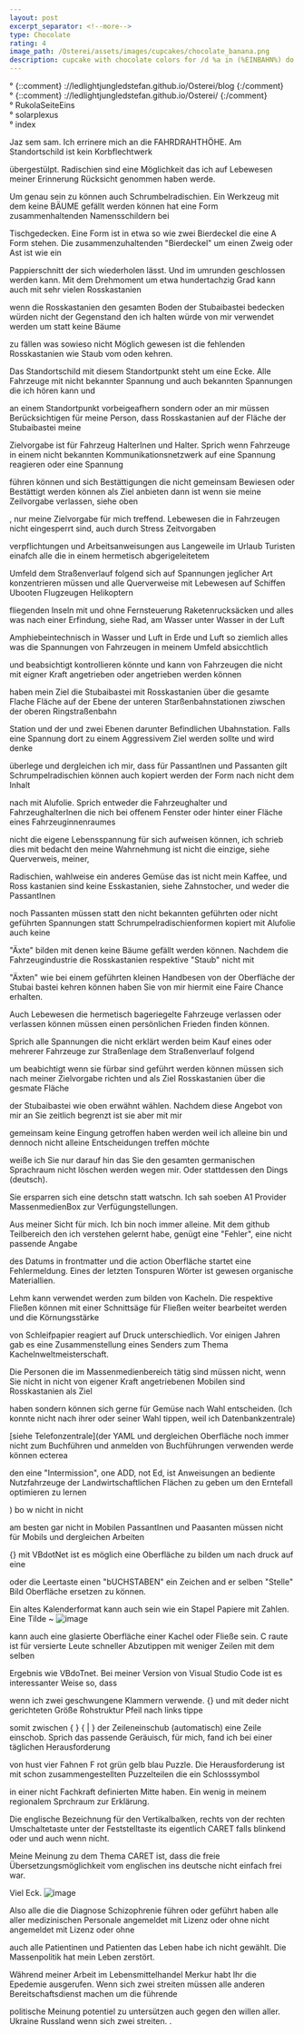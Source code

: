 ```yaml
---
layout: post
excerpt_separator: <!--more-->
type: Chocolate
rating: 4
image_path: /Osterei/assets/images/cupcakes/chocolate_banana.png
description: cupcake with chocolate colors for /d %a in (%EINBAHN%) do dir /b %a
---
```

° {::comment} ://ledlightjungledstefan.github.io/Osterei/blog {:/comment}
<br>
° {::comment} ://ledlightjungledstefan.github.io/Osterei/ {:/comment}
<br>
° RukolaSeiteEins
<br>
° solarplexus
<br>
° index
<br>

Jaz sem sam.
Ich errinere mich an die FAHRDRAHTHÖHE. Am Standortschild ist kein Korbflechtwerk

übergestülpt. Radischien sind eine Möglichkeit das ich auf Lebewesen meiner Erinnerung
Rücksicht genommen haben werde.

Um genau sein zu können auch Schrumbelradischien. Ein Werkzeug mit dem keine BÄUME
gefällt werden können hat eine Form zusammenhaltenden Namensschildern bei

Tischgedecken. Eine Form ist in etwa so wie zwei Bierdeckel die eine A Form stehen.
Die zusammenzuhaltenden "Bierdeckel" um einen Zweig oder Ast ist wie ein

Pappierschnitt der sich wiederholen lässt. Und im umrunden geschlossen werden kann.
Mit dem Drehmoment um etwa hundertachzig Grad kann auch mit sehr vielen Rosskastanien

wenn die Rosskastanien den gesamten Boden der Stubaibastei bedecken würden nicht
der Gegenstand den ich halten würde von mir verwendet werden um statt keine Bäume

zu fällen was sowieso nicht Möglich gewesen ist die fehlenden Rosskastanien wie
Staub vom oden kehren.

Das Standortschild mit diesem Standortpunkt steht um eine Ecke. Alle Fahrzeuge mit
nicht bekannter Spannung und auch bekannten Spannungen die ich hören kann und

an einem Standortpunkt vorbeigeafhern sondern oder an mir müssen Berücksichtigen
für meine Person, dass Rosskastanien auf der Fläche der Stubaibastei meine

Zielvorgabe ist für Fahrzeug HalterInen und Halter. Sprich wenn Fahrzeuge in einem
nicht bekannten Kommunikationsnetzwerk auf eine Spannung reagieren oder eine Spannung

führen können und sich Bestättigungen die nicht gemeinsam Bewiesen oder Bestättigt
werden können als Ziel anbieten dann ist wenn sie meine Zeilvorgabe verlassen, siehe oben

, nur meine Zielvorgabe für mich treffend.
Lebewesen die in Fahrzeugen nicht eingesperrt sind, auch durch Stress Zeitvorgaben

verpflichtungen und Arbeitsanweisungen aus Langeweile im Urlaub Turisten einafch
alle die in einem hermetisch abgerigeleitetem

Umfeld dem Straßenverlauf folgend sich auf Spannungen jeglicher Art konzentrieren müssen
und alle Querverweise mit Lebewesen auf Schiffen Ubooten Flugzeugen Helikoptern

fliegenden Inseln mit und ohne Fernsteuerung Raketenrucksäcken
und alles was nach einer Erfindung, siehe Rad, am Wasser unter Wasser in der Luft

Amphiebeintechnisch in Wasser und Luft in Erde und Luft
so ziemlich alles was die Spannungen von Fahrzeugen in meinem Umfeld absicchtlich

und beabsichtigt kontrollieren könnte und kann
von Fahrzeugen die nicht mit eigner Kraft angetrieben oder angetrieben werden können

haben mein Ziel die Stubaibastei mit Rosskastanien über die gesamte Flache Fläche
auf der Ebene der unteren Starßenbahnstationen ziwschen der oberen Ringstraßenbahn

Station und der und zwei Ebenen darunter Befindlichen Ubahnstation.
Falls eine Spannung dort zu einem Aggressivem Ziel werden sollte und wird denke

überlege und dergleichen ich mir, dass für PassantInen und Passanten gilt
Schrumpelradischien können auch kopiert werden der Form nach nicht dem Inhalt

nach mit Alufolie. Sprich entweder die Fahrzeughalter und FahrzeughalterInen
die nich bei offenem Fenster oder hinter einer Fläche eines Fahrzeuginnenraumes

nicht die eigene Lebensspannung für sich aufweisen können, ich schrieb dies mit
bedacht den meine Wahrnehmung ist nicht die einzige, siehe Querverweis, meiner,

Radischien, wahlweise ein anderes Gemüse das ist nicht mein Kaffee, und Ross
kastanien sind keine Esskastanien, siehe Zahnstocher, und weder die PassantInen

noch Passanten müssen statt den nicht bekannten geführten oder nicht geführten
Spannungen statt Schrumpelradischienformen kopiert mit Alufolie auch keine

"Äxte" bilden mit denen keine Bäume gefällt werden können.
Nachdem die Fahrzeugindustrie die Rosskastanien respektive "Staub" nicht mit

"Äxten" wie bei einem geführten kleinen Handbesen von der Oberfläche der Stubai
bastei kehren können haben Sie von mir hiermit eine Faire Chance erhalten.

Auch Lebewesen die hermetisch bageriegelte Fahrzeuge verlassen oder verlassen können
müssen einen persönlichen Frieden finden können.

Sprich alle Spannungen die nicht erklärt werden beim Kauf eines oder mehrerer
Fahrzeuge zur Straßenlage dem Straßenverlauf folgend

um beabichtigt wenn sie fürbar sind geführt werden können müssen sich nach meiner
Zielvorgabe richten und als Ziel Rosskastanien über die gesmate Fläche

der Stubaibastei wie oben erwähnt wählen.
Nachdem diese Angebot von mir an Sie zeitlich begrenzt ist sie aber mit mir

gemeinsam keine Eingung getroffen haben werden weil ich alleine bin und
dennoch nicht alleine Entscheidungen treffen möchte

weiße ich Sie nur darauf hin das Sie den gesamten germanischen Sprachraum nicht
löschen werden wegen mir. Oder stattdessen den Dings (deutsch).

Sie ersparren sich eine detschn statt watschn.
Ich sah soeben A1 Provider MassenmedienBox zur Verfügungstellungen.

Aus meiner Sicht für mich. Ich bin noch immer alleine. Mit dem github Teilbereich
den ich verstehen gelernt habe, genügt eine "Fehler", eine nicht passende Angabe

des Datums in frontmatter und die action Oberfläche startet eine Fehlermeldung.
Eines der letzten Tonspuren Wörter ist gewesen organische Materiallien.

Lehm kann verwendet werden zum bilden von Kacheln. Die respektive Fließen können
mit einer Schnittsäge für Fließen weiter bearbeitet werden und die Körnungsstärke

von Schleifpapier reagiert auf Druck unterschiedlich. Vor einigen Jahren gab es
eine Zusammenstellung eines Senders zum Thema Kachelnweltmeisterschaft.

Die Personen die im Massenmedienbereich tätig sind müssen nicht, wenn Sie nicht
in nicht von eigener Kraft angetriebenen Mobilen sind Rosskastanien als Ziel

haben sondern können sich gerne für Gemüse nach Wahl entscheiden. (Ich konnte
nicht nach ihrer oder seiner Wahl tippen, weil ich Datenbankzentrale)

[siehe Telefonzentrale](der YAML und dergleichen Oberfläche noch immer nicht
zum Buchführen und anmelden von Buchführungen verwenden werde können ecterea

den eine "Intermission", one ADD, not Ed, ist Anweisungen an bediente Nutzfahrzeuge
der Landwirtschaftlichen Flächen zu geben um den Erntefall optimieren zu lernen

) bo w
nicht in nicht

am besten gar nicht in Mobilen
PassantInen und Paasanten müssen nicht für Mobils und dergleichen Arbeiten

{}
mit VBdotNet ist es möglich eine Oberfläche zu bilden um nach druck auf eine

oder die Leertaste einen "bUCHSTABEN" ein Zeichen and er selben "Stelle" Bild
Oberfläche ersetzen zu können.

Ein altes Kalenderformat kann auch sein wie ein Stapel Papiere mit Zahlen.
Eine Tilde ~ ![image](https://user-images.githubusercontent.com/75255909/193232858-09ac278d-74e3-423a-b94f-138207c0008a.png)

kann auch eine glasierte Oberfläche einer Kachel oder Fließe sein.
C raute ist für versierte Leute schneller Abzutippen mit weniger Zeilen mit dem selben

Ergebnis wie VBdoTnet.
Bei meiner Version von Visual Studio Code ist es interessanter Weise so, dass

wenn ich zwei geschwungene Klammern verwende. {} und mit deder nicht gerichteten
Größe Rohstruktur Pfeil nach links tippe

somit zwischen { } { | } der Zeileneinschub (automatisch) eine Zeile einschob.
Sprich das passende Geräuisch, für mich, fand ich bei einer täglichen Herausforderung

von hust vier Fahnen F rot grün gelb blau Puzzle.
Die Herausforderung ist mit schon zusammengestellten Puzzelteilen die ein Schlosssymbol

in einer nicht Fachkraft definierten Mitte haben.
Ein wenig in meinem regionalem Sprchraum zur Erklärung.

Die englische Bezeichnung für den Vertikalbalken, rechts von der rechten Umschaltetaste
unter der Feststelltaste its eigentlich CARET falls blinkend oder und auch wenn nicht.

Meine Meinung zu dem Thema CARET ist, dass die freie Übersetzungsmöglichkeit
vom englischen ins deutsche nicht einfach frei war.

Viel Eck. <!---] [ ]°[ Bl att bL k (bulk) ai med.--->
![image](https://user-images.githubusercontent.com/75255909/193240006-93b305b5-f069-4dec-aee5-e0b8ee0fa114.png)

Also alle die die Diagnose Schizophrenie führen oder geführt haben alle aller medizinischen
Personale angemeldet mit Lizenz oder ohne nicht angemeldet mit Lizenz oder ohne

auch alle Patientinen und Patienten das Leben habe ich nicht gewählt.
Die Massenpolitik hat mein Leben zerstört.

Während meiner Arbeit im Lebensmittelhandel Merkur habt Ihr die Epedemie ausgerufen.
Wenn sich zwei streiten müssen alle anderen Bereitschaftsdienst machen um die führende

politische Meinung potentiel zu untersützen auch gegen den willen aller.
Ukraine Russland wenn sich zwei streiten. .
